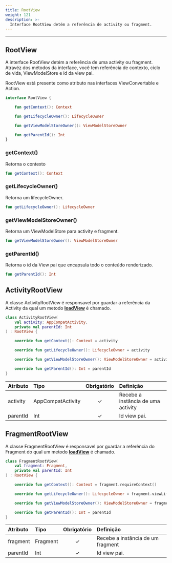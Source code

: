```yaml
---
title: RootView
weight: 121
description: >-
  Interface RootView detém a referência de activity ou fragment.
---
```


---

## RootView

A interface RootView detém a referência de uma activity ou fragment. Atravéz dos métodos da interface, você tem referência de contexto, ciclo de vida, ViewModelStore e id da view pai.

RootView está presente como atributo nas interfaces ViewConvertable e Action.

```kotlin
interface RootView {

    fun getContext(): Context

    fun getLifecycleOwner(): LifecycleOwner

    fun getViewModelStoreOwner(): ViewModelStoreOwner

    fun getParentId(): Int
}
```

### getContext()

Retorna o contexto

```kotlin
fun getContext(): Context
```

### getLifecycleOwner()

Retorna um lifecycleOwner.

```kotlin
fun getLifecycleOwner(): LifecycleOwner
```

### getViewModelStoreOwner()

Retorna um ViewModelStore para activity e fragment.

```kotlin
fun getViewModelStoreOwner(): ViewModelStoreOwner
```

### getParentId()

Retorna o id da View pai que encapsula todo o conteúdo renderizado.

```kotlin
fun getParentId(): Int
```

## ActivityRootView

A classe ActivityRootView é responsavel por guardar a referência da Activity da qual um metodo [**loadView**](/pt/home/tutorials/adding-beagle-to-a-part-of-a-native-screen/adding-a-beagle-server-driven-component/) é chamado.

```kotlin
class ActivityRootView(
    val activity: AppCompatActivity,
    private val parentId: Int
) : RootView {

    override fun getContext(): Context = activity

    override fun getLifecycleOwner(): LifecycleOwner = activity

    override fun getViewModelStoreOwner(): ViewModelStoreOwner = activity

    override fun getParentId(): Int = parentId
}
```

| **Atributo** | **Tipo**          | **Obrigatório** | **Definição**                      |
| :----------- | :---------------- | :-------------: | :--------------------------------- |
| activity     | AppCompatActivity |        ✓        | Recebe a instância de uma activity |
| parentId     | Int               |        ✓        | Id view pai.                       |

## FragmentRootView

A classe FragmentRootView é responsavel por guardar a referência do Fragment do qual um metodo [**loadView**](/pt/home/tutorials/adding-beagle-to-a-part-of-a-native-screen/adding-a-beagle-server-driven-component/) é chamado.

```kotlin
class FragmentRootView(
    val fragment: Fragment,
    private val parentId: Int
) : RootView {

    override fun getContext(): Context = fragment.requireContext()

    override fun getLifecycleOwner(): LifecycleOwner = fragment.viewLifecycleOwner

    override fun getViewModelStoreOwner(): ViewModelStoreOwner = fragment

    override fun getParentId(): Int = parentId
}
```

| **Atributo** | **Tipo** | **Obrigatório** | **Definição**                     |
| :----------- | :------- | :-------------: | :-------------------------------- |
| fragment     | Fragment |        ✓        | Recebe a instância de um fragment |
| parentId     | Int      |        ✓        | Id view pai.                      |
